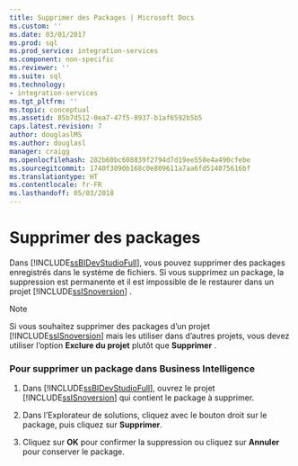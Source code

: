 ```yaml
---
title: Supprimer des Packages | Microsoft Docs
ms.custom: ''
ms.date: 03/01/2017
ms.prod: sql
ms.prod_service: integration-services
ms.component: non-specific
ms.reviewer: ''
ms.suite: sql
ms.technology:
- integration-services
ms.tgt_pltfrm: ''
ms.topic: conceptual
ms.assetid: 85b7d512-0ea7-47f5-8937-b1af6592b5b5
caps.latest.revision: 7
author: douglaslMS
ms.author: douglasl
manager: craigg
ms.openlocfilehash: 282b60bc608839f2794d7d19ee550e4a490cfebe
ms.sourcegitcommit: 1740f3090b168c0e809611a7aa6fd514075616bf
ms.translationtype: HT
ms.contentlocale: fr-FR
ms.lasthandoff: 05/03/2018
---
```

# <a name="delete-packages"></a>Supprimer des packages
  Dans [!INCLUDE[ssBIDevStudioFull](../includes/ssbidevstudiofull-md.md)], vous pouvez supprimer des packages enregistrés dans le système de fichiers. Si vous supprimez un package, la suppression est permanente et il est impossible de le restaurer dans un projet [!INCLUDE[ssISnoversion](../includes/ssisnoversion-md.md)] .  
  
> [!NOTE]  
>  Si vous souhaitez supprimer des packages d’un projet [!INCLUDE[ssISnoversion](../includes/ssisnoversion-md.md)] mais les utiliser dans d’autres projets, vous devez utiliser l’option **Exclure du projet** plutôt que **Supprimer** .  
  
### <a name="to-delete-a-package-in-business-intelligence"></a>Pour supprimer un package dans Business Intelligence  
  
1.  Dans [!INCLUDE[ssBIDevStudioFull](../includes/ssbidevstudiofull-md.md)], ouvrez le projet [!INCLUDE[ssISnoversion](../includes/ssisnoversion-md.md)] qui contient le package à supprimer.  
  
2.  Dans l’Explorateur de solutions, cliquez avec le bouton droit sur le package, puis cliquez sur **Supprimer**.  
  
3.  Cliquez sur **OK** pour confirmer la suppression ou cliquez sur **Annuler** pour conserver le package.  
  
  
